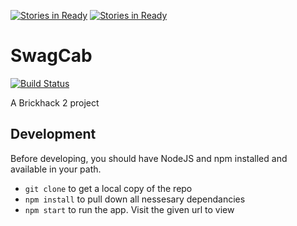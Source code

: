 [![Stories in Ready](https://badge.waffle.io/nicolasmccurdy/swag-cab.png?label=ready&title=Ready)](https://waffle.io/nicolasmccurdy/swag-cab)
[![Stories in Ready](https://badge.waffle.io/nicolasmccurdy/swag-cab.png?label=ready&title=Ready)](https://waffle.io/nicolasmccurdy/swag-cab)
# SwagCab
[![Build Status](https://travis-ci.org/nicolasmccurdy/swag-cab.svg?branch=master)](https://travis-ci.org/nicolasmccurdy/swag-cab)

A Brickhack 2 project

## Development

Before developing, you should have NodeJS and npm installed and available in your path.

- `git clone` to get a local copy of the repo
- `npm install` to pull down all nessesary dependancies
- `npm start` to run the app. Visit the given url to view
